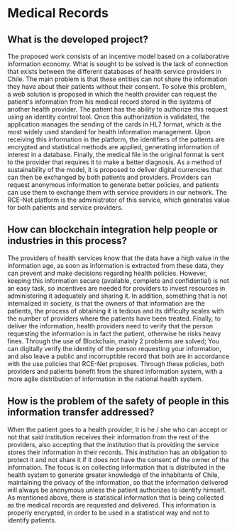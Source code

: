 # Medical Records

## What is the developed project?

The proposed work consists of an incentive model based on a collaborative information economy. What is sought to be solved is the lack of connection that exists between the different databases of health service providers in Chile. The main problem is that these entities can not share the information they have about their patients without their consent.
To solve this problem, a web solution is proposed in which the health provider can request the patient's information from his medical record stored in the systems of another health provider. The patient has the ability to authorize this request using an identity control tool. Once this authorization is validated, the application manages the sending of the cards in HL7 format, which is the most widely used standard for health information management.
Upon receiving this information in the platform, the identifiers of the patients are encrypted and statistical methods are applied, generating information of interest in a database.
Finally, the medical file in the original format is sent to the provider that requires it to make a better diagnosis. As a method of sustainability of the model, it is proposed to deliver digital currencies that can then be exchanged by both patients and providers. Providers can request anonymous information to generate better policies, and patients can use them to exchange them with service providers in our network.
The RCE-Net platform is the administrator of this service, which generates value for both patients and service providers.

## How can blockchain integration help people or industries in this process?

The providers of health services know that the data have a high value in the information age, as soon as information is extracted from these data, they can prevent and make decisions regarding health policies. However, keeping this information secure (available, complete and confidential) is not an easy task, so incentives are needed for providers to invest resources in administering it adequately and sharing it. In addition, something that is not internalized in society, is that the owners of that information are the patients, the process of obtaining it is tedious and its difficulty scales with the number of providers where the patients have been treated. Finally, to deliver the information, health providers need to verify that the person requesting the information is in fact the patient, otherwise he risks heavy fines.
Through the use of Blockchain, mainly 2 problems are solved; You can digitally verify the identity of the person requesting your information, and also leave a public and incorruptible record that both are in accordance with the use policies that RCE-Net proposes. Through these policies, both providers and patients benefit from the shared information system, with a more agile distribution of information in the national health system.

## How is the problem of the safety of people in this information transfer addressed?

When the patient goes to a health provider, it is he / she who can accept or not that said institution receives their information from the rest of the providers, also accepting that the institution that is providing the service stores their information in their records. This institution has an obligation to protect it and not share it if it does not have the consent of the owner of the information.
The focus is on collecting information that is distributed in the health system to generate greater knowledge of the inhabitants of Chile, maintaining the privacy of the information, so that the information delivered will always be anonymous unless the patient authorizes to identify himself.
As mentioned above, there is statistical information that is being collected as the medical records are requested and delivered. This information is properly encrypted, in order to be used in a statistical way and not to identify patients.




